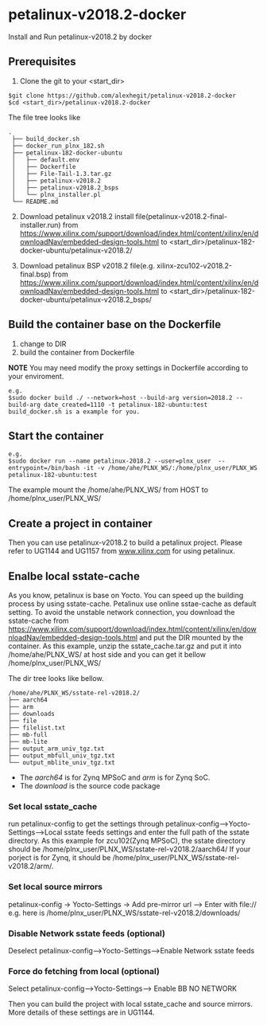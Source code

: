 # petalinux-v2018.2-docker
Install and Run petalinux-v2018.2 by docker


## Prerequisites
1. Clone the git to your <start_dir>
  ```
  $git clone https://github.com/alexhegit/petalinux-v2018.2-docker
  $cd <start_dir>/petalinux-v2018.2-docker
  ```
  
  The file tree looks like 
 ```
 .
  ├── build_docker.sh
  ├── docker_run_plnx_182.sh
  ├── petalinux-182-docker-ubuntu
  │   ├── default.env
  │   ├── Dockerfile
  │   ├── File-Tail-1.3.tar.gz
  │   ├── petalinux-v2018.2
  │   ├── petalinux-v2018.2_bsps
  │   └── plnx_installer.pl
  └── README.md
```


2. Download petalinux v2018.2 install file(petalinux-v2018.2-final-installer.run) from https://www.xilinx.com/support/download/index.html/content/xilinx/en/downloadNav/embedded-design-tools.html to <start_dir>/petalinux-182-docker-ubuntu/petalinux-v2018.2/

3. Download petalinux BSP v2018.2 file(e.g. xilinx-zcu102-v2018.2-final.bsp) from https://www.xilinx.com/support/download/index.html/content/xilinx/en/downloadNav/embedded-design-tools.html to <start_dir>/petalinux-182-docker-ubuntu/petalinux-v2018.2_bsps/

## Build the container base on the Dockerfile
1. change to DIR 
2. build the container from Dockerfile

**NOTE**
You may need modify the proxy settings in Dockerfile according to your enviroment.

```
e.g.
$sudo docker build ./ --network=host --build-arg version=2018.2 --build-arg date_created=1110 -t petalinux-182-ubuntu:test
build_docker.sh is a example for you.
```
## Start the container
```
e.g.
$sudo docker run --name petalinux-2018.2 --user=plnx_user  --entrypoint=/bin/bash -it -v /home/ahe/PLNX_WS/:/home/plnx_user/PLNX_WS petalinux-182-ubuntu:test
```
The example mount the /home/ahe/PLNX_WS/ from HOST to /home/plnx_user/PLNX_WS/

## Create a project in container
Then you can use petalinux-v2018.2 to build a petalinux project. 
Please refer to UG1144 and UG1157 from www.xilinx.com for using petalinux.

## Enalbe local sstate-cache
As you know, petalinux is base on Yocto. You can speed up the building process by using sstate-cache. Petalinux use online sstae-cache as default setting. To avoid the unstable network connection, you download the sstate-cache from  https://www.xilinx.com/support/download/index.html/content/xilinx/en/downloadNav/embedded-design-tools.html and put the DIR mounted by the container. As this example, unzip the sstate_cache.tar.gz and put it into /home/ahe/PLNX_WS/ at host side and you can get it bellow /home/plnx_user/PLNX_WS/

The dir tree looks like bellow.
```
/home/ahe/PLNX_WS/sstate-rel-v2018.2/
├── aarch64
├── arm
├── downloads
├── file
├── filelist.txt
├── mb-full
├── mb-lite
├── output_arm_univ_tgz.txt
├── output_mbfull_univ_tgz.txt
└── output_mblite_univ_tgz.txt
```
- The *aarch64* is for Zynq MPSoC and *arm* is for Zynq SoC. 
- The *download* is the source code package

### Set local sstate_cache
run petalinux-config to get the settings through petalinux-config-->Yocto-Settings-->Local sstate feeds
settings and enter the full path of the sstate directory. 
As this example for zcu102(Zynq MPSoC), the sstate directory should be /home/plnx_user/PLNX_WS/sstate-rel-v2018.2/aarch64/
If your porject is for Zynq, it should be /home/plnx_user/PLNX_WS/sstate-rel-v2018.2/arm/.

### Set local source mirrors
petalinux-config -> Yocto-Settings -> Add pre-mirror url -->
Enter with file://<path of source>   
e.g. here is /home/plnx_user/PLNX_WS/sstate-rel-v2018.2/downloads/

### Disable Network sstate feeds (optional)
Deselect petalinux-config-->Yocto-Settings-->Enable Network sstate feeds

### Force do fetching from local (optional)
Select petalinux-config-->Yocto-Settings--> Enable BB NO NETWORK


Then you can build the project with local sstate_cache and source mirrors. More details of these settings are in UG1144.
